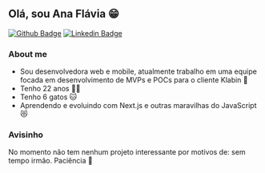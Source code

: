 
## Olá, sou Ana Flávia :grin:

[![Github Badge](https://img.shields.io/badge/-Github-000?style=flat-square&logo=Github&logoColor=white&link=https://github.com/fagnerpsantos)](https://github.com/anap7)
[![Linkedin Badge](https://img.shields.io/badge/-LinkedIn-blue?style=flat-square&logo=Linkedin&logoColor=white&link=https://www.linkedin.com/in/fagnerpsantos/)](https://www.linkedin.com/in/anaflaviap7/)

### About me

- Sou desenvolvedora web e mobile, atualmente trabalho em uma equipe focada em desenvolvimento de MVPs e POCs para o cliente Klabin 🌱
- Tenho 22 anos :ok_woman:
- Tenho 6 gatos :cat:
- Aprendendo e evoluindo com Next.js e outras maravilhas do JavaScript :heart_eyes_cat:

### Avisinho
No momento não tem nenhum projeto interessante por motivos de: sem tempo irmão. Paciência :information_desk_person:


